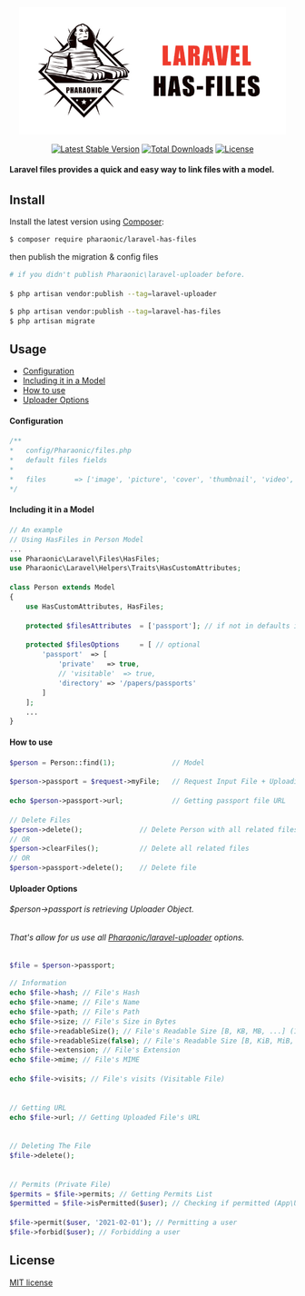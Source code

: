 <p align="center"><a href="https://pharaonic.io" target="_blank"><img src="https://raw.githubusercontent.com/Pharaonic/logos/main/has-files.jpg" width="470"></a></p>

<p align="center">
<a href="https://packagist.org/packages/Pharaonic/laravel-has-files"><img src="https://poser.pugx.org/pharaonic/laravel-has-files/v/stable" alt="Latest Stable Version"></a> <a href="https://packagist.org/packages/Pharaonic/laravel-has-files"><img src="https://img.shields.io/packagist/dt/Pharaonic/laravel-has-files" alt="Total Downloads"></a> <a href="https://packagist.org/packages/Pharaonic/laravel-has-files"><img src="https://img.shields.io/packagist/l/Pharaonic/laravel-has-files" alt="License"></a>
</p>


#### Laravel files provides a quick and easy way to link files with a model.

###### 



## Install

Install the latest version using [Composer](https://getcomposer.org/):

```bash
$ composer require pharaonic/laravel-has-files
```

then publish the migration & config files
```bash
# if you didn't publish Pharaonic\laravel-uploader before.

$ php artisan vendor:publish --tag=laravel-uploader
```

```bash
$ php artisan vendor:publish --tag=laravel-has-files
$ php artisan migrate
```



## Usage
- [Configuration](#config)
- [Including it in a Model](#INC)
- [How to use](#HTU)
- [Uploader Options](#UP)



<a name="config"></a>

#### Configuration
```php
/**
*	config/Pharaonic/files.php
*	default files fields
*
*	files 		=> ['image', 'picture', 'cover', 'thumbnail', 'video', 'audio', 'file']
*/
```



<a name="INC"></a>

#### Including it in a Model
```php
// An example
// Using HasFiles in Person Model
...
use Pharaonic\Laravel\Files\HasFiles;
use Pharaonic\Laravel\Helpers\Traits\HasCustomAttributes;

class Person extends Model
{
    use HasCustomAttributes, HasFiles;
    
    protected $filesAttributes  = ['passport']; // if not in defaults in config file
    
    protected $filesOptions 	= [ // optional
        'passport'	=> [
            'private'	=> true,
            // 'visitable'	=> true,
            'directory'	=> '/papers/passports'
        ]
    ];
    ...
}
```



<a name="HTU"></a>

#### How to use

```php
$person = Person::find(1); 		        // Model

$person->passport = $request->myFile;   // Request Input File + Uploading it

echo $person->passport->url; 	        // Getting passport file URL

// Delete Files
$person->delete(); 				// Delete Person with all related files
// OR
$person->clearFiles();			// Delete all related files
// OR
$person->passport->delete();	// Delete file

```



<a name="UP"></a>

#### Uploader Options

###### $person->passport is retrieving Uploader Object.

###### That's allow for us use all [Pharaonic/laravel-uploader](https://github.com/Pharaonic/laravel-uploader) options.



```php
$file = $person->passport;
```
```php
// Information
echo $file->hash; // File's Hash
echo $file->name; // File's Name
echo $file->path; // File's Path
echo $file->size; // File's Size in Bytes
echo $file->readableSize(); // File's Readable Size [B, KB, MB, ...] (1000)
echo $file->readableSize(false); // File's Readable Size [B, KiB, MiB, ...] (1024)
echo $file->extension; // File's Extension
echo $file->mime; // File's MIME

echo $file->visits; // File's visits (Visitable File)


// Getting URL
echo $file->url; // Getting Uploaded File's URL


// Deleting The File
$file->delete();


// Permits (Private File)
$permits = $file->permits; // Getting Permits List
$permitted = $file->isPermitted($user); // Checking if permitted (App\User)

$file->permit($user, '2021-02-01'); // Permitting a user
$file->forbid($user); // Forbidding a user
```





## License

[MIT license](LICENSE.md)
